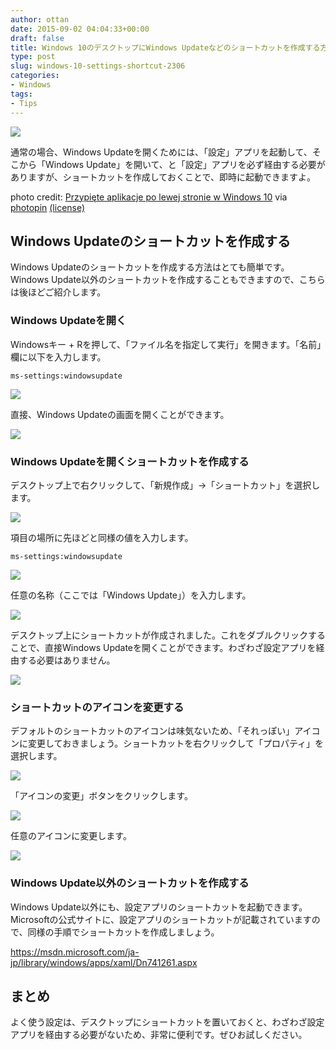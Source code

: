 ```yaml
---
author: ottan
date: 2015-09-02 04:04:33+00:00
draft: false
title: Windows 10のデスクトップにWindows Updateなどのショートカットを作成する方法
type: post
slug: windows-10-settings-shortcut-2306
categories:
- Windows
tags:
- Tips
---
```


![](/uploads/2015/09/150902-55e674bd9571a.jpg)






通常の場合、Windows Updateを開くためには、「設定」アプリを起動して、そこから「Windows Update」を開いて、と「設定」アプリを必ず経由する必要がありますが、ショートカットを作成しておくことで、即時に起動できますよ。





photo credit: [Przypięte aplikacje po lewej stronie w Windows 10](http://www.flickr.com/photos/126940499@N05/15458197175) via [photopin](http://photopin.com) [(license)](https://creativecommons.org/licenses/by-nd/2.0/)





## Windows Updateのショートカットを作成する





Windows Updateのショートカットを作成する方法はとても簡単です。Windows Update以外のショートカットを作成することもできますので、こちらは後ほどご紹介します。





### Windows Updateを開く





Windowsキー + Rを押して、「ファイル名を指定して実行」を開きます。「名前」欄に以下を入力します。




    
    ms-settings:windowsupdate





![](/uploads/2015/09/150902-55e674bece54e.png)






直接、Windows Updateの画面を開くことができます。





![](/uploads/2015/09/150902-55e674c01a286.png)






### Windows Updateを開くショートカットを作成する





デスクトップ上で右クリックして、「新規作成」→「ショートカット」を選択します。





![](/uploads/2015/09/150902-55e674c1b9587.png)






項目の場所に先ほどと同様の値を入力します。




    
    ms-settings:windowsupdate





![](/uploads/2015/09/150902-55e674c351d5a.png)






任意の名称（ここでは「Windows Update」）を入力します。





![](/uploads/2015/09/150902-55e674c4c3da5.png)






デスクトップ上にショートカットが作成されました。これをダブルクリックすることで、直接Windows Updateを開くことができます。わざわざ設定アプリを経由する必要はありません。





![](/uploads/2015/09/150902-55e674c651d76.png)






### ショートカットのアイコンを変更する





デフォルトのショートカットのアイコンは味気ないため、「それっぽい」アイコンに変更しておきましょう。ショートカットを右クリックして「プロパティ」を選択します。





![](/uploads/2015/09/150902-55e674c79e439.png)






「アイコンの変更」ボタンをクリックします。





![](/uploads/2015/09/150902-55e674c9aedef.png)






任意のアイコンに変更します。





![](/uploads/2015/09/150902-55e674caec27a.png)






### Windows Update以外のショートカットを作成する





Windows Update以外にも、設定アプリのショートカットを起動できます。Microsoftの公式サイトに、設定アプリのショートカットが記載されていますので、同様の手順でショートカットを作成しましょう。



https://msdn.microsoft.com/ja-jp/library/windows/apps/xaml/Dn741261.aspx



## まとめ





よく使う設定は、デスクトップにショートカットを置いておくと、わざわざ設定アプリを経由する必要がないため、非常に便利です。ぜひお試しください。
